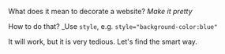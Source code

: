 What does it mean to decorate a website?
_Make it pretty_

How to do that?
_Use `style`, e.g. `style="background-color:blue"`

It will work, but it is very tedious.
Let's find the smart way.
